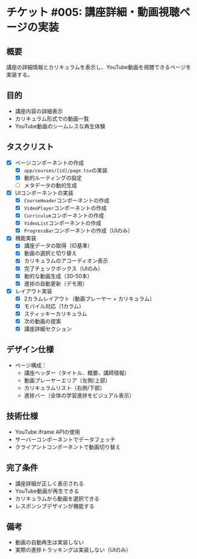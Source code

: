 # チケット #005: 講座詳細・動画視聴ページの実装

## 概要
講座の詳細情報とカリキュラムを表示し、YouTube動画を視聴できるページを実装する。

## 目的
- 講座内容の詳細表示
- カリキュラム形式での動画一覧
- YouTube動画のシームレスな再生体験

## タスクリスト

- [x] ページコンポーネントの作成
  - [x] `app/courses/[id]/page.tsx`の実装
  - [x] 動的ルーティングの設定
  - [ ] メタデータの動的生成

- [x] UIコンポーネントの実装
  - [x] `CourseHeader`コンポーネントの作成
  - [x] `VideoPlayer`コンポーネントの作成
  - [x] `Curriculum`コンポーネントの作成
  - [x] `VideoList`コンポーネントの作成
  - [x] `ProgressBar`コンポーネントの作成（UIのみ）

- [x] 機能実装
  - [x] 講座データの取得（ID基準）
  - [x] 動画の選択と切り替え
  - [x] カリキュラムのアコーディオン表示
  - [x] 完了チェックボックス（UIのみ）
  - [x] 動的な動画生成（30-50本）
  - [x] 進捗の自動更新（デモ用）

- [x] レイアウト実装
  - [x] 2カラムレイアウト（動画プレーヤー + カリキュラム）
  - [x] モバイル対応（1カラム）
  - [x] スティッキーカリキュラム
  - [x] 次の動画の提案
  - [x] 講座詳細セクション

## デザイン仕様
- ページ構成：
  - 講座ヘッダー（タイトル、概要、講師情報）
  - 動画プレーヤーエリア（左側/上部）
  - カリキュラムリスト（右側/下部）
  - 進捗バー（全体の学習進捗をビジュアル表示）

## 技術仕様
- YouTube iframe APIの使用
- サーバーコンポーネントでデータフェッチ
- クライアントコンポーネントで動画切り替え

## 完了条件
- 講座詳細が正しく表示される
- YouTube動画が再生できる
- カリキュラムから動画を選択できる
- レスポンシブデザインが機能する

## 備考
- 動画の自動再生は実装しない
- 実際の進捗トラッキングは実装しない（UIのみ）